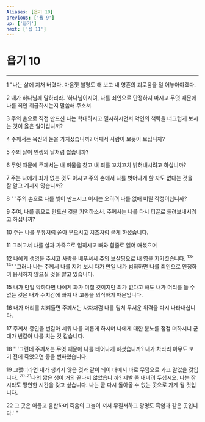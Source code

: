 ```yaml
---
Aliases: [욥기 10]
previous: ['욥 9']
up: ['욥기']
next: ['욥 11']
---
```

# 욥기 10

***


1 "나는 삶에 지쳐 버렸다. 마음껏 불평도 해 보고 내 영혼의 괴로움을 털 어놓아야겠다. 

2 내가 하나님께 말하리라. '하나님이시여, 나를 죄인으로 단정하지 마시고 무엇 때문에 나를 죄인 취급하시는지 말씀해 주소서. 

3 주의 손으로 직접 만드신 나는 학대하시고 멸시하시면서 악인의 책략을 너그럽게 보시는 것이 옳은 일이십니까? 

4 주께서는 육신의 눈을 가지셨습니까? 어째서 사람이 보듯이 보십니까? 

5 주의 날이 인생의 날처럼 짧습니까? 

6 무엇 때문에 주께서는 내 허물을 찾고 내 죄를 꼬치꼬치 밝혀내시려고 하십니까? 

7 주는 나에게 죄가 없는 것도 아시고 주의 손에서 나를 벗어나게 할 자도 없다는 것을 잘 알고 계시지 않습니까? 

8 " '주의 손으로 나를 빚어 만드시고 이제는 오히려 나를 없애 버릴 작정이십니까? 

9 주여, 나를 흙으로 만드신 것을 기억하소서. 주께서는 나를 다시 티끌로 돌려보내시려고 하십니까? 

10 주는 나를 우유처럼 쏟아 부으시고 치즈처럼 굳게 하셨습니다. 

11 그러고서 나를 살과 가죽으로 입히시고 뼈와 힘줄로 얽어 매셨으며 

12 나에게 생명을 주시고 사랑을 베푸셔서 주의 보살핌으로 내 영을 지키셨습니다. <sup class="versenum">13-14</sup>" '그러나 나는 주께서 나를 지켜 보시 다가 만일 내가 범죄하면 나를 죄인으로 인정하여 용서하지 않으실 것을 알고 있습니다. 

15 내가 만일 악하다면 나에게 화가 미칠 것이지만 죄가 없다고 해도 내가 머리를 들 수 없는 것은 내가 수치감에 빠져 내 고통을 의식하기 때문입니다. 

16 내가 머리를 치켜들면 주께서는 사자처럼 나를 덮쳐 무서운 위력을 다시 나타내십니다. 

17 주께서 증인을 번갈아 세워 나를 괴롭게 하시며 나에게 대한 분노를 점점 더하시니 군대가 번갈아 나를 치는 것 같습니다. 

18 " '그런데 주께서는 무엇 때문에 나를 태어나게 하셨습니까? 내가 차라리 아무도 보기 전에 죽었으면 좋을 뻔하였습니다. 

19 그랬더라면 내가 생기지 않은 것과 같이 되어 태에서 바로 무덤으로 가고 말았을 것입니다. <sup class="versenum">20-21</sup>나의 짧은 생이 거의 끝나지 않았습니 까? 제발 좀 내버려 두십시오. 나는 잠시라도 평안한 시간을 갖고 싶습니다. 나는 곧 다시 돌아올 수 없는 곳으로 가게 될 것입니다. 

22 그 곳은 어둡고 음산하며 죽음의 그늘이 져서 무질서하고 광명도 흑암과 같은 곳입니다.' "
